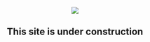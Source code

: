 <p align="center">
   <img src="https://github.com/NationalSecurityAgency/datawave/blob/gh-pages/datawave-readme.png" />
   <h2 align="center">This site is under construction</h2>
</p>

